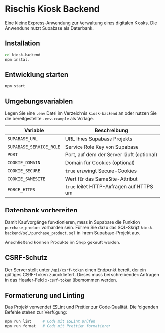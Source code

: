 # Rischis Kiosk Backend

Eine kleine Express-Anwendung zur Verwaltung eines digitalen Kiosks. Die Anwendung nutzt Supabase als Datenbank.

## Installation

```bash
cd kiosk-backend
npm install
```

## Entwicklung starten

```bash
npm start
```

## Umgebungsvariablen

Legen Sie eine `.env` Datei im Verzeichnis `kiosk-backend` an oder nutzen Sie die bereitgestellte `.env.example` als Vorlage.

| Variable                | Beschreibung                              |
|-------------------------|-------------------------------------------|
| `SUPABASE_URL`          | URL Ihres Supabase Projekts               |
| `SUPABASE_SERVICE_ROLE` | Service Role Key von Supabase             |
| `PORT`                  | Port, auf dem der Server läuft (optional) |
| `COOKIE_DOMAIN`         | Domain für Cookies (optional)             |
| `COOKIE_SECURE`         | `true` erzwingt Secure-Cookies            |
| `COOKIE_SAMESITE`       | Wert für das SameSite-Attribut            |
| `FORCE_HTTPS`           | `true` leitet HTTP-Anfragen auf HTTPS um  |

## Datenbank vorbereiten

Damit Kaufvorgänge funktionieren, muss in Supabase die Funktion
`purchase_product` vorhanden sein. Führen Sie dazu das SQL-Skript
`kiosk-backend/sql/purchase_product.sql` in Ihrem Supabase-Projekt aus.

Anschließend können Produkte im Shop gekauft werden.

## CSRF-Schutz

Der Server stellt unter `/api/csrf-token` einen Endpunkt bereit, der ein
gültiges CSRF-Token zurückliefert. Dieses muss bei schreibenden Anfragen in
das Header-Feld `x-csrf-token` übernommen werden.

## Formatierung und Linting

Das Projekt verwendet ESLint und Prettier zur Code-Qualität. Die folgenden Befehle stehen zur Verfügung:

```bash
npm run lint     # Code mit ESLint prüfen
npm run format   # Code mit Prettier formatieren
```

